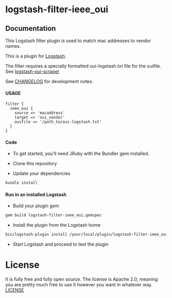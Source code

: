 # logstash-filter-ieee_oui

## Documentation

This Logstash filter plugin is used to match mac addresses to vendor names.

This is a plugin for [Logstash](https://github.com/elastic/logstash).

The filter requires a specially formatted oui-logstash.txt file for the ouifile.
See [logstash-oui-scraper](https://github.com/mmguero/logstash-oui-scraper)

See [CHANGELOG](https://github.com/mmguero/logstash-filter-ieee_oui/blob/master/CHANGELOG.md) for development notes.

#### USAGE
```
filter {
  ieee_oui {
    source => 'macaddress'
    target => 'oui_vendor'
    ouifile => '/path_to/oui-logstash.txt'
  }
}
```

#### Code
- To get started, you'll need JRuby with the Bundler gem installed.

- Clone this repository

- Update your dependencies

```sh
bundle install
```

#### Run in an installed Logstash

- Build your plugin gem
```sh
gem build logstash-filter-ieee_oui.gemspec
```
- Install the plugin from the Logstash home
```sh
bin/logstash-plugin install /your/local/plugin/logstash-filter-ieee_oui.gem
```
- Start Logstash and proceed to test the plugin

# License
It is fully free and fully open source. The license is Apache 2.0, meaning you are pretty much free to use it however you want in whatever way. [LICENSE](https://github.com/mmguero/logstash-filter-ieee_oui/blob/master/LICENSE)

